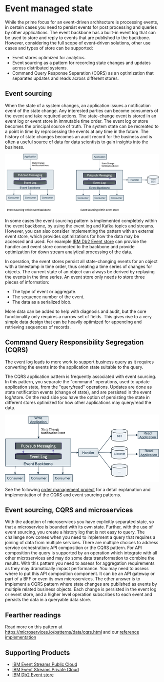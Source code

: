 # Event managed state

While the prime focus for an event-driven architecture is processing events, in certain cases you need to persist events for post processing and queries by other applications. The event backbone has a built-in event log that can be used to store and reply to events that are published to the backbone. However, considering the full scope of event-driven solutions, other use cases and types of store can be supported:
* Event stores optimized for analytics.
* Event sourcing as a pattern for recording state changes and updates across distributed systems.
* Command Query Response Separation (CQRS) as an optimization that separates updates and reads across different stores.


## Event sourcing

When the state of a system changes, an application issues a notification event of the state change.  Any interested parties can become consumers of the event and take required actions.  The state-change event is stored in an event log or event store in immutable time order.  The event log or store becomes the principal source of truth. The system state can be recreated to a point in time by reprocessing the events at any time in the future. The history of state changes becomes an audit record for the business and is often a useful source of data for data scientists to gain insights into the business.

![](evt-src.png)

In some cases the event sourcing pattern is implemented completely within the event backbone, by using the event log and Kafka topics and streams. However, you can also consider implementing the pattern with an external event store, which provides optimizations for how the data may be accessed and used. For example [IBM Db2 Event store](https://www.ibm.com/products/db2-event-store) can provide the handler and event store connected to the backbone and provide optimization for down stream analytical processing of the data.

In operation, the event stores persist all state-changing events for an object with a timestamp in time order, thus creating a time series of changes for objects. The current state of an object can always be derived by replaying the events in the time series. An event store only needs to store three pieces of information:

* The type of event or aggregate.
* The sequence number of the event.
* The data as a serialized blob.

More data can be added to help with diagnosis and audit, but the core functionality only requires a narrow set of fields. This gives rise to a very simple data design that can be heavily optimized for appending and retrieving sequences of records.

## Command Query Responsibility Segregation (CQRS)

The event log leads to more work to support business query as it requires converting the events into the application state suitable to the query.

The CQRS application pattern is frequently associated with event sourcing. In this pattern, you separate the "command" operations, used to update application state, from the "query/read" operations.  Updates are done as state notification events (change of state), and are persisted in the event log/store. On the read side you have the option of persisting the state in different stores optimized for how other applications may query/read the data.

![](evt-cqrs.png)

See the following [order management project](https://github.com/ibm-cloud-architecture/refarch-kc-order-ms) for a detail explanation and implementation of the CQRS and event sourcing patterns.

## Event sourcing, CQRS and microservices

With the adoption of microservices you have explicitly separated state, so that a microservice is bounded with its own state. Further, with the use of event sourcing, you create a history log that is not easy to query. The challenge now comes when you need to implement a query that requires a joining of data from multiple services.
There are multiple choices to address service orchestration: API composition or the CQRS pattern. For API composition the query is supported by an operation which integrate with all other microservices and may do some data transformation to combine the results. With this pattern you need to assess for aggregation requirements as they may dramatically impact performance. You may need to assess where to put this API composition component. It can be an API gateway or part of a BFF or even its own microservices.
The other answer is to implement a CQRS pattern where state changes are published as events by multiple related business objects. Each change is persisted in the event log or event store, and a higher level operation subscribes to each event and persists the data in a queryable data store.

## Fearther readings

Read more on this pattern at https://microservices.io/patterns/data/cqrs.html and our [reference implementation](https://github.com/ibm-cloud-architecture/refarch-kc-order-ms)

## Supporting Products

* [IBM Event Streams Public Cloud](https://console.bluemix.net/catalog/services/event-streams)
* [IBM Event Streams Private Cloud](https://www.ibm.com/cloud/event-streams)
* [IBM Db2 Event store](https://www.ibm.com/products/db2-event-store)
